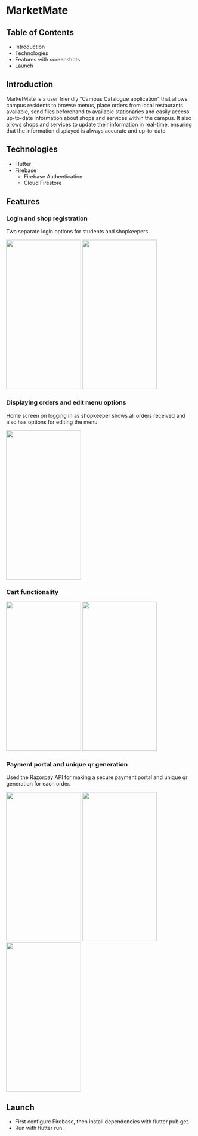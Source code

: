 # MarketMate

## Table of Contents
 * Introduction
 * Technologies
 * Features with screenshots
 * Launch

## Introduction

MarketMate is a user friendly “Campus Catalogue application” that allows campus residents to browse menus, place orders from local restaurants available, send files beforehand to available stationaries and easily access up-to-date information about shops and services within the campus. It also allows shops and services to update their information in real-time, ensuring that the information displayed is always accurate and up-to-date.

## Technologies

  * Flutter
  * Firebase
      * Firebase Authentication
      * Cloud Firestore

## Features

### Login and shop registration

Two separate login options for students and shopkeepers.

<img src="https://github.com/mit-riya/kriti/assets/95142933/a05ec20e-ec95-481c-875a-f3d8bf416cc0" width="200" height="400">

<img src="https://github.com/mit-riya/kriti/assets/95142933/0b2d1d56-099d-4263-b522-8db336475418" width="200" height="400">
  
### Displaying orders and edit menu options

Home screen on logging in as shopkeeper shows all orders received and also has options for editing the menu.

<img src="https://github.com/mit-riya/kriti/assets/95142933/4ddaa79a-6acd-4ba4-918f-a9e1f49caf1c" width="200" height="400">

### Cart functionality

<img src="https://github.com/mit-riya/kriti/assets/95142933/1b2143b1-91ae-47b5-a71c-8cb7737b02ab" width="200" height="400">
<img src="https://github.com/mit-riya/kriti/assets/95142933/e70ff24e-cf3d-4afb-8c2b-6dc5f990d7d5" width="200" height="400">

### Payment portal and unique qr generation

Used the Razorpay API for making a secure payment portal and unique qr generation for each order.

<img src="https://github.com/mit-riya/kriti/assets/95142933/892d37da-502d-4aad-9ebb-2d46d676764a" width="200" height="400">
<img src="https://github.com/mit-riya/kriti/assets/95142933/941bb0cf-547f-4b11-a0cb-a550557dfeae" width="200" height="400">
<img src="https://github.com/mit-riya/kriti/assets/95142933/a40d3e92-8ec1-4580-bdee-393ae79ac285" width="200" height="400">


## Launch

 * First configure Firebase, then install dependencies with flutter pub get.
 * Run with flutter run.


